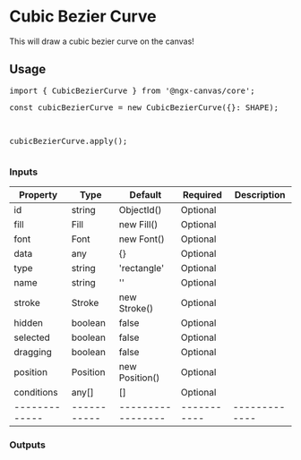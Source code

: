 <h1><a id="user-content-cubic-bezier-curve" class="anchor" aria-hidden="true" href="#cubic-bezier-curve"><span aria-hidden="true" class="octicon octicon-link"></span></a>
<a id="user-content-cubic-bezier-curve" href="#cubic-bezier-curve"><span></span></a>Cubic Bezier Curve</h1>
<p>This will draw a cubic bezier curve on the canvas!</p>
<h2><a id="user-content-usage" class="anchor" aria-hidden="true" href="#usage"><span aria-hidden="true" class="octicon octicon-link"></span></a>
<a id="user-content-usage" href="#usage"><span></span></a>Usage</h2>
<div><pre><span>import</span> <span>{</span> <span>CubicBezierCurve</span> <span>}</span> <span>from</span> <span>'@ngx-canvas/core'</span><span>;</span>
<p><span>const</span> <span>cubicBezierCurve</span> <span>=</span> <span>new</span> <span>CubicBezierCurve</span><span>(</span><span>{</span><span>}</span>: <span>SHAPE</span><span>)</span><span>;</span></p>
<p><span>cubicBezierCurve</span><span>.</span><span>apply</span><span>(</span><span>)</span><span>;</span></p></pre></div>
<h3><a id="user-content-inputs" class="anchor" aria-hidden="true" href="#inputs"><span aria-hidden="true" class="octicon octicon-link"></span></a>
<a id="user-content-inputs" href="#inputs"><span></span></a>Inputs</h3>
<table>
<thead>
<tr>
<th>Property</th>
<th>Type</th>
<th>Default</th>
<th>Required</th>
<th>Description</th>
</tr>
</thead>
<tbody>
<tr>
<td>id</td>
<td>string</td>
<td>ObjectId()</td>
<td>Optional</td>
<td></td>
</tr>
<tr>
<td>fill</td>
<td>Fill</td>
<td>new Fill()</td>
<td>Optional</td>
<td></td>
</tr>
<tr>
<td>font</td>
<td>Font</td>
<td>new Font()</td>
<td>Optional</td>
<td></td>
</tr>
<tr>
<td>data</td>
<td>any</td>
<td>{}</td>
<td>Optional</td>
<td></td>
</tr>
<tr>
<td>type</td>
<td>string</td>
<td>'rectangle'</td>
<td>Optional</td>
<td></td>
</tr>
<tr>
<td>name</td>
<td>string</td>
<td>''</td>
<td>Optional</td>
<td></td>
</tr>
<tr>
<td>stroke</td>
<td>Stroke</td>
<td>new Stroke()</td>
<td>Optional</td>
<td></td>
</tr>
<tr>
<td>hidden</td>
<td>boolean</td>
<td>false</td>
<td>Optional</td>
<td></td>
</tr>
<tr>
<td>selected</td>
<td>boolean</td>
<td>false</td>
<td>Optional</td>
<td></td>
</tr>
<tr>
<td>dragging</td>
<td>boolean</td>
<td>false</td>
<td>Optional</td>
<td></td>
</tr>
<tr>
<td>position</td>
<td>Position</td>
<td>new Position()</td>
<td>Optional</td>
<td></td>
</tr>
<tr>
<td>conditions</td>
<td>any[]</td>
<td>[]</td>
<td>Optional</td>
<td></td>
</tr>
<tr>
<td>-------------</td>
<td>-----------</td>
<td>-----------------</td>
<td>-----------</td>
<td>-------------</td>
</tr>
</tbody>
</table>
<h3><a id="user-content-outputs" class="anchor" aria-hidden="true" href="#outputs"><span aria-hidden="true" class="octicon octicon-link"></span></a>
<a id="user-content-outputs" href="#outputs"><span></span></a>Outputs</h3>

